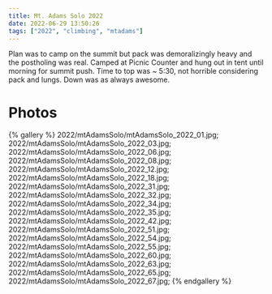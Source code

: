 ```yaml
---
title: Mt. Adams Solo 2022
date: 2022-06-29 13:50:26
tags: ["2022", "climbing", "mtadams"]
---
```


Plan was to camp on the summit but pack was demoralizingly heavy and the postholing was real. Camped at Picnic Counter and hung out in tent until morning for summit push. Time to top was ~ 5:30, not horrible considering pack and lungs. Down was as always awesome.

# Photos

{% gallery %}
2022/mtAdamsSolo/mtAdamsSolo_2022_01.jpg;
2022/mtAdamsSolo/mtAdamsSolo_2022_03.jpg;
2022/mtAdamsSolo/mtAdamsSolo_2022_06.jpg;
2022/mtAdamsSolo/mtAdamsSolo_2022_08.jpg;
2022/mtAdamsSolo/mtAdamsSolo_2022_12.jpg;
2022/mtAdamsSolo/mtAdamsSolo_2022_18.jpg;
2022/mtAdamsSolo/mtAdamsSolo_2022_31.jpg;
2022/mtAdamsSolo/mtAdamsSolo_2022_32.jpg;
2022/mtAdamsSolo/mtAdamsSolo_2022_34.jpg;
2022/mtAdamsSolo/mtAdamsSolo_2022_35.jpg;
2022/mtAdamsSolo/mtAdamsSolo_2022_42.jpg;
2022/mtAdamsSolo/mtAdamsSolo_2022_51.jpg;
2022/mtAdamsSolo/mtAdamsSolo_2022_54.jpg;
2022/mtAdamsSolo/mtAdamsSolo_2022_55.jpg;
2022/mtAdamsSolo/mtAdamsSolo_2022_60.jpg;
2022/mtAdamsSolo/mtAdamsSolo_2022_63.jpg;
2022/mtAdamsSolo/mtAdamsSolo_2022_65.jpg;
2022/mtAdamsSolo/mtAdamsSolo_2022_67.jpg;
{% endgallery %}

